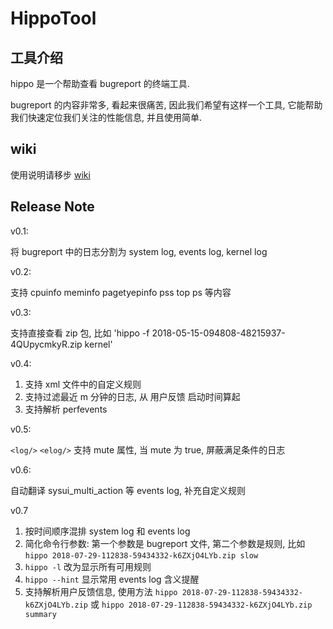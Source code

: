 # HippoTool

## 工具介绍

hippo 是一个帮助查看 bugreport 的终端工具. 

bugreport 的内容非常多, 看起来很痛苦, 因此我们希望有这样一个工具, 它能帮助我们快速定位我们关注的性能信息, 并且使用简单.

## wiki

使用说明请移步 [wiki](http://wiki.n.miui.com/pages/viewpage.action?pageId=96999011)

## Release Note

v0.1:

将 bugreport 中的日志分割为 system log, events log, kernel log

v0.2:

支持 cpuinfo meminfo pagetyepinfo pss top ps 等内容

v0.3:

支持直接查看 zip 包, 比如 'hippo -f 2018-05-15-094808-48215937-4QUpycmkyR.zip kernel'

v0.4:

1. 支持 xml 文件中的自定义规则
1. 支持过滤最近 m 分钟的日志, 从 用户反馈 启动时间算起
1. 支持解析 perfevents

v0.5:

`<log/>` `<elog/>` 支持 mute 属性, 当 mute 为 true, 屏蔽满足条件的日志

v0.6:

自动翻译 sysui_multi_action 等 events log, 补充自定义规则

v0.7

1. 按时间顺序混排 system log 和 events log
1. 简化命令行参数: 第一个参数是 bugreport 文件, 第二个参数是规则, 比如 `hippo 2018-07-29-112838-59434332-k6ZXjO4LYb.zip slow`
1. `hippo -l` 改为显示所有可用规则
1. `hippo --hint` 显示常用 events log 含义提醒
1. 支持解析用户反馈信息, 使用方法 `hippo 2018-07-29-112838-59434332-k6ZXjO4LYb.zip` 或 `hippo 2018-07-29-112838-59434332-k6ZXjO4LYb.zip summary`